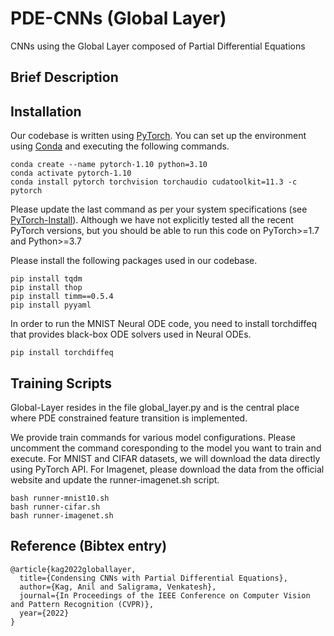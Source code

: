 # PDE-CNNs (Global Layer) 

CNNs using the Global Layer composed of Partial Differential Equations


## Brief Description  

## Installation 

Our codebase is written using [PyTorch](https://pytorch.org). You can set up the environment using [Conda](https://www.anaconda.com/products/individual) and executing the following commands.  

```
conda create --name pytorch-1.10 python=3.10
conda activate pytorch-1.10
conda install pytorch torchvision torchaudio cudatoolkit=11.3 -c pytorch
```

Please update the last command as per your system specifications (see [PyTorch-Install](https://pytorch.org/get-started/locally/)). Although we have not explicitly tested all the recent PyTorch versions, but you should be able to run this code on PyTorch>=1.7 and Python>=3.7

Please install the following packages used in our codebase.

```
pip install tqdm
pip install thop
pip install timm==0.5.4
pip install pyyaml
```

In order to run the MNIST Neural ODE code, you need to install torchdiffeq that provides black-box ODE solvers used in Neural ODEs. 

```
pip install torchdiffeq 
```


## Training Scripts 

Global-Layer resides in the file global\_layer.py and is the central place where PDE constrained feature transition is implemented. 

We provide train commands for various model configurations. Please uncomment the command coresponding to the model you want to train and execute. For MNIST and CIFAR datasets, we will download the data directly using PyTorch API. For Imagenet, please download the data from the official website and update the runner-imagenet.sh script.

```
bash runner-mnist10.sh
bash runner-cifar.sh
bash runner-imagenet.sh
```

## Reference (Bibtex entry)


```
@article{kag2022globallayer,
  title={Condensing CNNs with Partial Differential Equations},
  author={Kag, Anil and Saligrama, Venkatesh},
  journal={In Proceedings of the IEEE Conference on Computer Vision and Pattern Recognition (CVPR)},
  year={2022}
}

```

